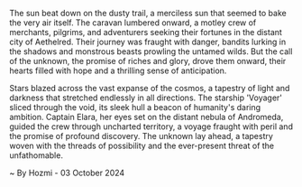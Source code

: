 
The sun beat down on the dusty trail, a merciless sun that seemed to bake the very air itself.  The caravan lumbered onward, a motley crew of merchants, pilgrims, and adventurers seeking their fortunes in the distant city of Aethelred. Their journey was fraught with danger, bandits lurking in the shadows and monstrous beasts prowling the untamed wilds.  But the call of the unknown, the promise of riches and glory, drove them onward, their hearts filled with hope and a thrilling sense of anticipation.

Stars blazed across the vast expanse of the cosmos, a tapestry of light and darkness that stretched endlessly in all directions.  The starship 'Voyager' sliced through the void, its sleek hull a beacon of humanity's daring ambition.  Captain Elara, her eyes set on the distant nebula of Andromeda, guided the crew through uncharted territory, a voyage fraught with peril and the promise of profound discovery.  The unknown lay ahead, a tapestry woven with the threads of possibility and the ever-present threat of the unfathomable. 

~ By Hozmi - 03 October 2024
